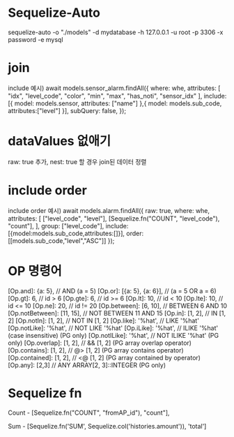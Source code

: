 # Sequelize-Auto

sequelize-auto -o "./models" -d mydatabase -h 127.0.0.1 -u root -p 3306 -x password -e mysql

# join

include 예시)
await models.sensor_alarm.findAll({
where: whe,
attributes: [
"idx",
"level_code",
"color",
"min",
"max",
"has_noti",
"sensor_idx"
],
include: [{
model: models.sensor,
attributes: ["name"]
},{
model: models.sub_code,
attributes:["level"]
}],
subQuery: false,
});

# dataValues 없애기

raw: true 추가,
nest: true 할 경우 join된 데이터 정렬

# include order

include order 예시)
await models.alarm.findAll({
raw: true,
where: whe,
attributes: [
["level_code", "level"],
[Sequelize.fn("COUNT", "level_code"), "count"],
],
group: ["level_code"],
include:[{model:models.sub_code,attributes:[]}],
order: [[models.sub_code,"level","ASC"]]
});

# OP 명령어

[Op.and]: {a: 5},           // AND (a = 5)
      [Op.or]: [{a: 5}, {a: 6}],  // (a = 5 OR a = 6)
      [Op.gt]: 6,                // id > 6
      [Op.gte]: 6,               // id >= 6
      [Op.lt]: 10,               // id < 10
      [Op.lte]: 10,              // id <= 10
      [Op.ne]: 20,               // id != 20
      [Op.between]: [6, 10],     // BETWEEN 6 AND 10
      [Op.notBetween]: [11, 15], // NOT BETWEEN 11 AND 15
      [Op.in]: [1, 2],           // IN [1, 2]
      [Op.notIn]: [1, 2],        // NOT IN [1, 2]
      [Op.like]: '%hat',         // LIKE '%hat'
      [Op.notLike]: '%hat',       // NOT LIKE '%hat'
      [Op.iLike]: '%hat',         // ILIKE '%hat' (case insensitive)  (PG only)
      [Op.notILike]: '%hat',      // NOT ILIKE '%hat'  (PG only)
      [Op.overlap]: [1, 2],       // && [1, 2] (PG array overlap operator)
      [Op.contains]: [1, 2],      // @> [1, 2] (PG array contains operator)
      [Op.contained]: [1, 2],     // <@ [1, 2] (PG array contained by operator)
      [Op.any]: [2,3]            // ANY ARRAY[2, 3]::INTEGER (PG only)

# Sequelize fn

Count - [Sequelize.fn("COUNT", "fromAP_id"), "count"],

Sum - [Sequelize.fn('SUM', Sequelize.col('histories.amount')), 'total']